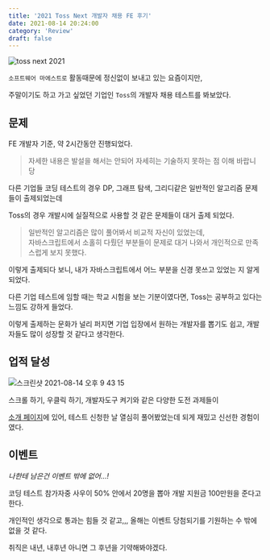 ```yaml
---
title: '2021 Toss Next 개발자 채용 FE 후기'
date: 2021-08-14 20:24:00
category: 'Review'
draft: false
---
```


![toss next 2021](https://user-images.githubusercontent.com/26461307/129446556-51ac5424-2669-43fc-9f84-a096cf35d118.png)

`소프트웨어 마에스트로` 활동때문에 정신없이 보내고 있는 요즘이지만,

주말이기도 하고 가고 싶었던 기업인 `Toss`의 개발자 채용 테스트를 봐보았다.

## 문제

FE 개발자 기준, 약 2시간동안 진행되었다.

> 자세한 내용은 발설을 해서는 안되어 자세히는 기술하지 못하는 점 이해 바랍니당

다른 기업들 코딩 테스트의 경우 DP, 그래프 탐색, 그리디같은 일반적인 알고리즘 문제들이 출제되었는데

Toss의 경우 개발시에 실질적으로 사용할 것 같은 문제들이 대거 출제 되었다.

> 일반적인 알고리즘은 많이 풀어봐서 비교적 자신이 있었는데, <br/> 자바스크립트에서 소홀히 다뤘던 부분들이 문제로 대거 나와서 개인적으로 만족스럽게 보지 못했다.

이렇게 출제되다 보니, 내가 자바스크립트에서 어느 부분을 신경 못쓰고 있었는 지 알게 되었다.

다른 기업 테스트에 임할 때는 학교 시험을 보는 기분이였다면, Toss는 공부하고 있다는 느낌도 강하게 들었다.

이렇게 출제하는 문화가 널리 퍼지면 기업 입장에서 원하는 개발자를 뽑기도 쉽고, 개발자들도 많이 성장할 것 같다고 생각한다.

## 업적 달성

![스크린샷 2021-08-14 오후 9 43 15](https://user-images.githubusercontent.com/26461307/129446688-b1c1f9b5-0112-4e16-a8c4-d37b09e57458.png)

스크롤 하기, 우클릭 하기, 개발자도구 켜기와 같은 다양한 도전 과제들이

[소개 페이지](https://toss.im/career/next-developer-2021)에 있어, 테스트 신청한 날 열심히 풀어봤었는데 되게 재밌고 신선한 경험이였다.

## 이벤트

_나한테 남은건 이벤트 밖에 없어...!_

코딩 테스트 참가자중 사우이 50% 안에서 20명을 뽑아 개발 지원금 100만원을 준다고 한다.

개인적인 생각으로 통과는 힘들 것 같고,,, 올해는 이벤트 당첨되기를 기원하는 수 밖에 없을 것 같다.

취직은 내년, 내후년 아니면 그 후년을 기약해봐야겠다.
